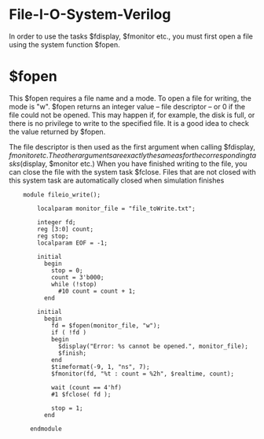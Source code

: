 # File-I-O-System-Verilog

In order to use the tasks $fdisplay, $fmonitor etc., you must first open a file using the system function $fopen. 

# $fopen 
This $fopen requires a file name and a mode. To open a file for writing, the mode is "w". 
$fopen returns an integer value – file descriptor – or 0 if the file could not be opened. 
This may happen if, for example, the disk is full, or there is no privilege to write to the specified file. 
It is a good idea to check the value returned by $fopen.  

The file descriptor is then used as the first argument when calling $fdisplay, $fmonitor etc. The other arguments are exactly the same as for the corresponding tasks ($display, $monitor etc.)  When you have finished writing to the file, you can close the file with the system task $fclose. Files that are not closed with this system task are automatically closed when simulation finishes


        module fileio_write();

            localparam monitor_file = "file_toWrite.txt";

            integer fd;
            reg [3:0] count;
            reg stop;
            localparam EOF = -1;

            initial
              begin
                stop = 0;
                count = 3'b000;
                while (!stop)
                  #10 count = count + 1;
              end

            initial
              begin
                fd = $fopen(monitor_file, "w");
                if ( !fd )
                begin
                  $display("Error: %s cannot be opened.", monitor_file);
                  $finish;
                end
                $timeformat(-9, 1, "ns", 7);
                $fmonitor(fd, "%t : count = %2h", $realtime, count);

                wait (count == 4'hf)
                #1 $fclose( fd );

                stop = 1;
              end

          endmodule
